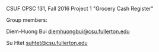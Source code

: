 CSUF CPSC 131, Fall 2016
Project 1
"Grocery Cash Register"

Group members:

Diem-Huong Bui diemhuongbui@csu.fullerton.edu

Su Htet suhtet@csu.fullerton.edu
